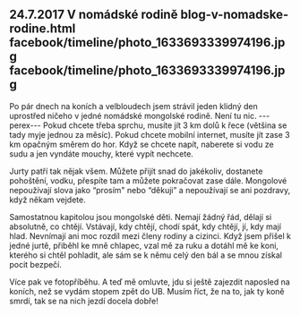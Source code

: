 24.7.2017
V nomádské rodině
blog-v-nomadske-rodine.html
facebook/timeline/photo_1633693339974196.jpg
facebook/timeline/photo_1633693339974196.jpg
--------------

Po pár dnech na koních a velbloudech jsem strávil jeden klidný den uprostřed ničeho v jedné nomádské mongolské rodině. Není tu nic. 
---perex---
Pokud chcete třeba sprchu, musíte jít 3 km dolů k řece (většina se tady myje jednou za měsíc). Pokud chcete mobilní internet, musíte jít zase 3 km opačným směrem do hor. Když se chcete napít, naberete si vodu ze sudu a jen vyndáte mouchy, které vypít nechcete. 

Jurty patří tak nějak všem. Můžete přijít snad do jakékoliv, dostanete pohoštění, vodku, přespíte tam a můžete pokračovat zase dále. Mongolové nepoužívají slova jako “prosím" nebo “děkuji” a nepoužívají se ani pozdravy, když někam vejdete. 

Samostatnou kapitolou jsou mongolské děti. Nemají žádný řád, dělají si absolutně, co chtějí. Vstávají, kdy chtějí, chodí spát, kdy chtějí, jí, kdy mají hlad. Nevnímají ani moc rozdíl mezi členy rodiny a cizinci. Když jsem přišel k jedné jurtě, přiběhl ke mně chlapec, vzal mě za ruku a dotáhl mě ke koni, kterého si chtěl pohladit, ale sám se k němu celý den bál a se mnou získal pocit bezpečí.

Více pak ve fotopříběhu. A teď mě omluvte, jdu si ještě zajezdit naposled na koních, než se vydám stopem zpět do UB. Musím říct, že na to, jak ty koně smrdí, tak se na nich jezdí docela dobře!